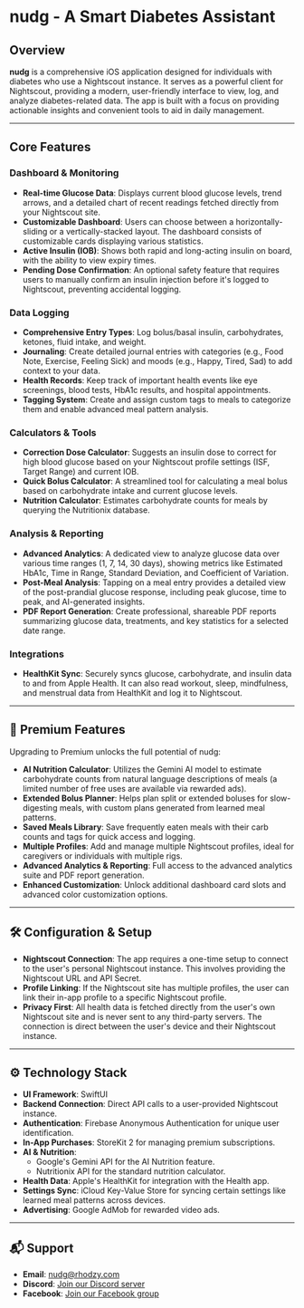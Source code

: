 # nudg - A Smart Diabetes Assistant

## Overview

**nudg** is a comprehensive iOS application designed for individuals with diabetes who use a Nightscout instance. It serves as a powerful client for Nightscout, providing a modern, user-friendly interface to view, log, and analyze diabetes-related data. The app is built with a focus on providing actionable insights and convenient tools to aid in daily management.

---

## Core Features

### Dashboard & Monitoring
* **Real-time Glucose Data**: Displays current blood glucose levels, trend arrows, and a detailed chart of recent readings fetched directly from your Nightscout site.
* **Customizable Dashboard**: Users can choose between a horizontally-sliding or a vertically-stacked layout. The dashboard consists of customizable cards displaying various statistics.
* **Active Insulin (IOB)**: Shows both rapid and long-acting insulin on board, with the ability to view expiry times.
* **Pending Dose Confirmation**: An optional safety feature that requires users to manually confirm an insulin injection before it's logged to Nightscout, preventing accidental logging.

### Data Logging
* **Comprehensive Entry Types**: Log bolus/basal insulin, carbohydrates, ketones, fluid intake, and weight.
* **Journaling**: Create detailed journal entries with categories (e.g., Food Note, Exercise, Feeling Sick) and moods (e.g., Happy, Tired, Sad) to add context to your data.
* **Health Records**: Keep track of important health events like eye screenings, blood tests, HbA1c results, and hospital appointments.
* **Tagging System**: Create and assign custom tags to meals to categorize them and enable advanced meal pattern analysis.

### Calculators & Tools
* **Correction Dose Calculator**: Suggests an insulin dose to correct for high blood glucose based on your Nightscout profile settings (ISF, Target Range) and current IOB.
* **Quick Bolus Calculator**: A streamlined tool for calculating a meal bolus based on carbohydrate intake and current glucose levels.
* **Nutrition Calculator**: Estimates carbohydrate counts for meals by querying the Nutritionix database.

### Analysis & Reporting
* **Advanced Analytics**: A dedicated view to analyze glucose data over various time ranges (1, 7, 14, 30 days), showing metrics like Estimated HbA1c, Time in Range, Standard Deviation, and Coefficient of Variation.
* **Post-Meal Analysis**: Tapping on a meal entry provides a detailed view of the post-prandial glucose response, including peak glucose, time to peak, and AI-generated insights.
* **PDF Report Generation**: Create professional, shareable PDF reports summarizing glucose data, treatments, and key statistics for a selected date range.

### Integrations
* **HealthKit Sync**: Securely syncs glucose, carbohydrate, and insulin data to and from Apple Health. It can also read workout, sleep, mindfulness, and menstrual data from HealthKit and log it to Nightscout.

---

## 💎 Premium Features

Upgrading to Premium unlocks the full potential of nudg:

* **AI Nutrition Calculator**: Utilizes the Gemini AI model to estimate carbohydrate counts from natural language descriptions of meals (a limited number of free uses are available via rewarded ads).
* **Extended Bolus Planner**: Helps plan split or extended boluses for slow-digesting meals, with custom plans generated from learned meal patterns.
* **Saved Meals Library**: Save frequently eaten meals with their carb counts and tags for quick access and logging.
* **Multiple Profiles**: Add and manage multiple Nightscout profiles, ideal for caregivers or individuals with multiple rigs.
* **Advanced Analytics & Reporting**: Full access to the advanced analytics suite and PDF report generation.
* **Enhanced Customization**: Unlock additional dashboard card slots and advanced color customization options.

---

## 🛠️ Configuration & Setup

* **Nightscout Connection**: The app requires a one-time setup to connect to the user's personal Nightscout instance. This involves providing the Nightscout URL and API Secret.
* **Profile Linking**: If the Nightscout site has multiple profiles, the user can link their in-app profile to a specific Nightscout profile.
* **Privacy First**: All health data is fetched directly from the user's own Nightscout site and is never sent to any third-party servers. The connection is direct between the user's device and their Nightscout instance.

---

## ⚙️ Technology Stack

* **UI Framework**: SwiftUI
* **Backend Connection**: Direct API calls to a user-provided Nightscout instance.
* **Authentication**: Firebase Anonymous Authentication for unique user identification.
* **In-App Purchases**: StoreKit 2 for managing premium subscriptions.
* **AI & Nutrition**:
    * Google's Gemini API for the AI Nutrition feature.
    * Nutritionix API for the standard nutrition calculator.
* **Health Data**: Apple's HealthKit for integration with the Health app.
* **Settings Sync**: iCloud Key-Value Store for syncing certain settings like learned meal patterns across devices.
* **Advertising**: Google AdMob for rewarded video ads.

---

## 📬 Support

* **Email**: [nudg@rhodzy.com](mailto:nudg@rhodzy.com)
* **Discord**: [Join our Discord server](https://discord.gg/gch8h5xr8b)
* **Facebook**: [Join our Facebook group](https://www.facebook.com/groups/1103988940963393)

